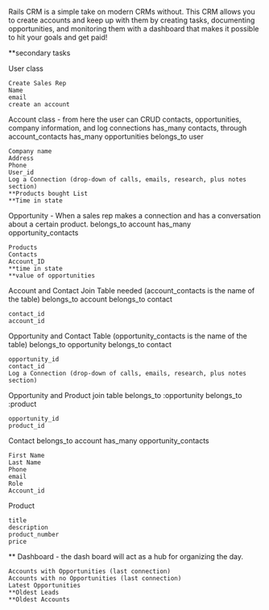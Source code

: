 Rails CRM is a simple take on modern CRMs without. This CRM allows you to create accounts and keep up with them by creating tasks, documenting opportunities, and monitoring them with a dashboard that makes it possible to hit your goals and get paid!


**secondary tasks

User class

	Create Sales Rep 
	Name 
	email
	create an account 

Account class - from here the user can CRUD contacts, opportunities, company information, and log connections
		has_many contacts, through account_contacts
		has_many opportunities
		belongs_to user

	Company name
	Address
	Phone 
	User_id
	Log a Connection (drop-down of calls, emails, research, plus notes section)
	**Products bought List
	**Time in state

Opportunity - When a sales rep makes a connection and has a conversation about a certain product.
	belongs_to account
	has_many opportunity_contacts

	Products
	Contacts    
	Account_ID
	**time in state
	**value of opportunities

Account and Contact Join Table needed (account_contacts is the name of the table)
	belongs_to account
	belongs_to contact

	contact_id
	account_id
 
Opportunity and Contact Table (opportunity_contacts is the name of the table)
	belongs_to opportunity
	belongs_to contact

	opportunity_id
	contact_id 
	Log a Connection (drop-down of calls, emails, research, plus notes section)

Opportunity and Product join table 
	belongs_to :opportunity
	belongs_to :product

	opportunity_id
	product_id

Contact
	belongs_to account
	has_many opportunity_contacts
		
	First Name 
	Last Name 
	Phone 
	email 
	Role
	Account_id

Product

	title
	description
	product_number
	price

** Dashboard - the dash board will act as a hub for organizing the day. 

	Accounts with Opportunities (last connection)
	Accounts with no Opportunities (last connection)
	Latest Opportunities
	**Oldest Leads
	**Oldest Accounts 

